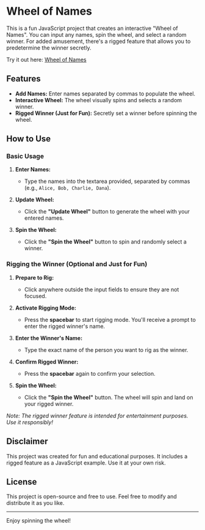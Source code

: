 # Wheel of Names

This is a fun JavaScript project that creates an interactive "Wheel of Names". You can input any names, spin the wheel, and select a random winner. For added amusement, there's a rigged feature that allows you to predetermine the winner secretly.

Try it out here: [Wheel of Names](https://wheelofnamesv2.netlify.app/)

## Features

- **Add Names:** Enter names separated by commas to populate the wheel.
- **Interactive Wheel:** The wheel visually spins and selects a random winner.
- **Rigged Winner (Just for Fun):** Secretly set a winner before spinning the wheel.

## How to Use

### Basic Usage

1. **Enter Names:**
   - Type the names into the textarea provided, separated by commas (e.g., `Alice, Bob, Charlie, Dana`).

2. **Update Wheel:**
   - Click the **"Update Wheel"** button to generate the wheel with your entered names.

3. **Spin the Wheel:**
   - Click the **"Spin the Wheel"** button to spin and randomly select a winner.

### Rigging the Winner (Optional and Just for Fun)

1. **Prepare to Rig:**
   - Click anywhere outside the input fields to ensure they are not focused.

2. **Activate Rigging Mode:**
   - Press the **spacebar** to start rigging mode. You'll receive a prompt to enter the rigged winner's name.

3. **Enter the Winner's Name:**
   - Type the exact name of the person you want to rig as the winner.

4. **Confirm Rigged Winner:**
   - Press the **spacebar** again to confirm your selection.

5. **Spin the Wheel:**
   - Click the **"Spin the Wheel"** button. The wheel will spin and land on your rigged winner.

*Note: The rigged winner feature is intended for entertainment purposes. Use it responsibly!*

## Disclaimer

This project was created for fun and educational purposes. It includes a rigged feature as a JavaScript example. Use it at your own risk.

## License

This project is open-source and free to use. Feel free to modify and distribute it as you like.

---

Enjoy spinning the wheel!

